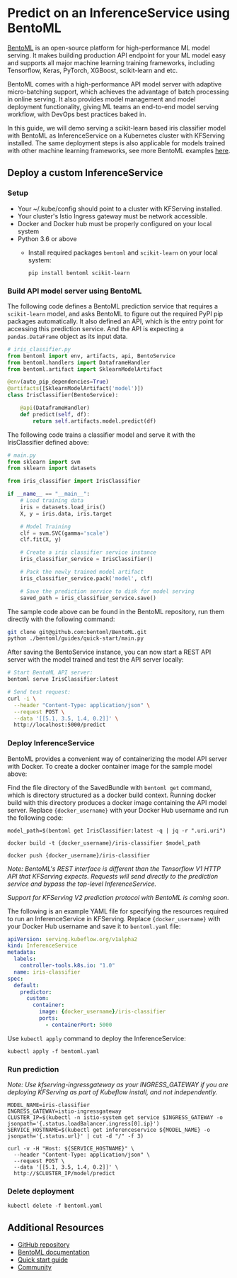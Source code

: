 # Predict on an InferenceService using BentoML

[BentoML](https://bentoml.org) is an open-source platform for high-performance ML model
serving. It makes building production API endpoint for your ML model easy and supports all
major machine learning training frameworks, including Tensorflow, Keras, PyTorch, XGBoost,
scikit-learn and etc.

BentoML comes with a high-performance API model server with adaptive micro-batching support,
which achieves the advantage of batch processing in online serving. It also provides model
management and model deployment functionality, giving ML teams an end-to-end model serving
workflow, with DevOps best practices baked in.

In this guide, we will demo serving a scikit-learn based iris classifier model with BentoML
as InferenceService on a Kubernetes cluster with KFServing installed. The same deployment
steps is also applicable for models trained with other machine learning frameworks, see
more BentoML examples [here](https://docs.bentoml.org/en/latest/examples.html).

## Deploy a custom InferenceService

### Setup

* Your ~/.kube/config should point to a cluster with KFServing installed.
* Your cluster's Istio Ingress gateway must be network accessible.
* Docker and Docker hub must be properly configured on your local system
* Python 3.6 or above
  * Install required packages `bentoml` and `scikit-learn` on your local system:

    ```shell
    pip install bentoml scikit-learn
    ```

### Build API model server using BentoML

The following code defines a BentoML prediction service that requires a `scikit-learn` model, and
asks BentoML to figure out the required PyPI pip packages automatically. It also defined
an API, which is the entry point for accessing this prediction service. And the API is
expecting a `pandas.DataFrame` object as its input data.

```python
# iris_classifier.py
from bentoml import env, artifacts, api, BentoService
from bentoml.handlers import DataframeHandler
from bentoml.artifact import SklearnModelArtifact

@env(auto_pip_dependencies=True)
@artifacts([SklearnModelArtifact('model')])
class IrisClassifier(BentoService):

    @api(DataframeHandler)
    def predict(self, df):
        return self.artifacts.model.predict(df)
```

The following code trains a classifier model and serve it with the IrisClassifier defined above:

```python
# main.py
from sklearn import svm
from sklearn import datasets

from iris_classifier import IrisClassifier

if __name__ == "__main__":
    # Load training data
    iris = datasets.load_iris()
    X, y = iris.data, iris.target

    # Model Training
    clf = svm.SVC(gamma='scale')
    clf.fit(X, y)

    # Create a iris classifier service instance
    iris_classifier_service = IrisClassifier()

    # Pack the newly trained model artifact
    iris_classifier_service.pack('model', clf)

    # Save the prediction service to disk for model serving
    saved_path = iris_classifier_service.save()
```

The sample code above can be found in the BentoML repository, run them directly with the
following command:

```bash
git clone git@github.com:bentoml/BentoML.git
python ./bentoml/guides/quick-start/main.py
```

After saving the BentoService instance, you can now start a REST API server with the
model trained and test the API server locally:

```bash
# Start BentoML API server:
bentoml serve IrisClassifier:latest
```

```bash
# Send test request:
curl -i \
  --header "Content-Type: application/json" \
  --request POST \
  --data '[[5.1, 3.5, 1.4, 0.2]]' \
  http://localhost:5000/predict
```

### Deploy InferenceService

BentoML provides a convenient way of containerizing the model API server with Docker. To
create a docker container image for the sample model above:

Find the file directory of the SavedBundle with `bentoml get` command, which is
directory structured as a docker build context. Running docker build with this
directory produces a docker image containing the API model server. Replace
`{docker_username}` with your Docker Hub username and run the following code:

```shell
model_path=$(bentoml get IrisClassifier:latest -q | jq -r ".uri.uri")

docker build -t {docker_username}/iris-classifier $model_path

docker push {docker_username}/iris-classifier
```

*Note: BentoML's REST interface is different than the Tensorflow V1 HTTP API that
KFServing expects. Requests will send directly to the prediction service and bypass the
top-level InferenceService.*

*Support for KFServing V2 prediction protocol with BentoML is coming soon.*

The following is an example YAML file for specifying the resources required to run an
InferenceService in KFServing. Replace `{docker_username}` with your Docker Hub username
and save it to `bentoml.yaml` file:

```yaml
apiVersion: serving.kubeflow.org/v1alpha2
kind: InferenceService
metadata:
  labels:
    controller-tools.k8s.io: "1.0"
  name: iris-classifier
spec:
  default:
    predictor:
      custom:
        container:
          image: {docker_username}/iris-classifier
          ports:
            - containerPort: 5000
```

Use `kubectl apply` command to deploy the InferenceService:

```shell
kubectl apply -f bentoml.yaml
```

### Run prediction

*Note: Use kfserving-ingressgateway as your INGRESS_GATEWAY if you are deploying
KFServing as part of Kubeflow install, and not independently.*

```shell
MODEL_NAME=iris-classifier
INGRESS_GATEWAY=istio-ingressgateway
CLUSTER_IP=$(kubectl -n istio-system get service $INGRESS_GATEWAY -o jsonpath='{.status.loadBalancer.ingress[0].ip}')
SERVICE_HOSTNAME=$(kubectl get inferenceservice ${MODEL_NAME} -o jsonpath='{.status.url}' | cut -d "/" -f 3)

curl -v -H "Host: ${SERVICE_HOSTNAME}" \
  --header "Content-Type: application/json" \
  --request POST \
  --data '[[5.1, 3.5, 1.4, 0.2]]' \
  http://$CLUSTER_IP/model/predict
```

### Delete deployment

```shell
kubectl delete -f bentoml.yaml
```

## Additional Resources

* [GitHub repository](https://github.com/bentoml/BentoML)
* [BentoML documentation](https://docs.bentoml.org)
* [Quick start guide](https://docs.bentoml.org/en/latest/quickstart.html)
* [Community](https://join.slack.com/t/bentoml/shared_invite/enQtNjcyMTY3MjE4NTgzLTU3ZDc1MWM5MzQxMWQxMzJiNTc1MTJmMzYzMTYwMjQ0OGEwNDFmZDkzYWQxNzgxYWNhNjAxZjk4MzI4OGY1Yjg)

